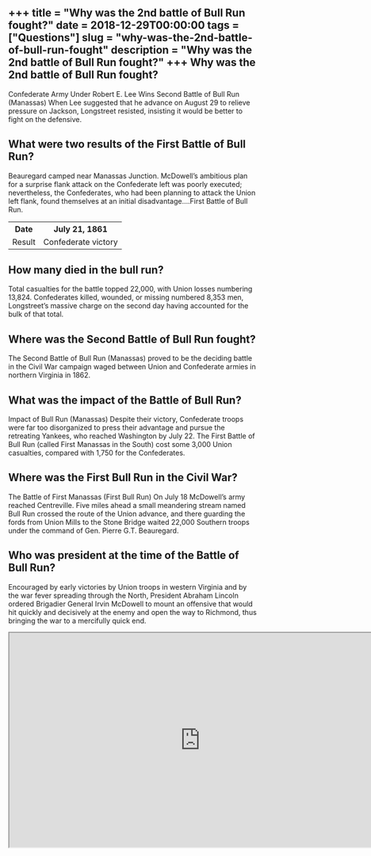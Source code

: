 +++
title = "Why was the 2nd battle of Bull Run fought?"
date = 2018-12-29T00:00:00
tags = ["Questions"]
slug = "why-was-the-2nd-battle-of-bull-run-fought"
description = "Why was the 2nd battle of Bull Run fought?"
+++
Why was the 2nd battle of Bull Run fought?
------------------------------------------

Confederate Army Under Robert E. Lee Wins Second Battle of Bull Run (Manassas) When Lee suggested that he advance on August 29 to relieve pressure on Jackson, Longstreet resisted, insisting it would be better to fight on the defensive.

What were two results of the First Battle of Bull Run?
------------------------------------------------------

Beauregard camped near Manassas Junction. McDowell’s ambitious plan for a surprise flank attack on the Confederate left was poorly executed; nevertheless, the Confederates, who had been planning to attack the Union left flank, found themselves at an initial disadvantage….First Battle of Bull Run.

<table><tr><th>Date</th><th>July 21, 1861</th></tr><tr><td>Result</td><td>Confederate victory</td></tr></table>

How many died in the bull run?
------------------------------

Total casualties for the battle topped 22,000, with Union losses numbering 13,824. Confederates killed, wounded, or missing numbered 8,353 men, Longstreet’s massive charge on the second day having accounted for the bulk of that total.

Where was the Second Battle of Bull Run fought?
-----------------------------------------------

The Second Battle of Bull Run (Manassas) proved to be the deciding battle in the Civil War campaign waged between Union and Confederate armies in northern Virginia in 1862.

What was the impact of the Battle of Bull Run?
----------------------------------------------

Impact of Bull Run (Manassas) Despite their victory, Confederate troops were far too disorganized to press their advantage and pursue the retreating Yankees, who reached Washington by July 22. The First Battle of Bull Run (called First Manassas in the South) cost some 3,000 Union casualties, compared with 1,750 for the Confederates.

Where was the First Bull Run in the Civil War?
----------------------------------------------

The Battle of First Manassas (First Bull Run) On July 18 McDowell’s army reached Centreville. Five miles ahead a small meandering stream named Bull Run crossed the route of the Union advance, and there guarding the fords from Union Mills to the Stone Bridge waited 22,000 Southern troops under the command of Gen. Pierre G.T. Beauregard.

Who was president at the time of the Battle of Bull Run?
--------------------------------------------------------

Encouraged by early victories by Union troops in western Virginia and by the war fever spreading through the North, President Abraham Lincoln ordered Brigadier General Irvin McDowell to mount an offensive that would hit quickly and decisively at the enemy and open the way to Richmond, thus bringing the war to a mercifully quick end.

<iframe allow="accelerometer; autoplay; clipboard-write; encrypted-media; gyroscope; picture-in-picture" allowfullscreen="" class="__youtube_prefs__  epyt-is-override  no-lazyload" data-no-lazy="1" data-origheight="433" data-origwidth="770" data-skipgform_ajax_framebjll="" height="433" id="_ytid_45785" loading="lazy" src="https://www.youtube.com/embed/T3cm4BRnt5o?enablejsapi=1&autoplay=0&cc_load_policy=0&cc_lang_pref=&iv_load_policy=1&loop=0&modestbranding=0&rel=1&fs=1&playsinline=0&autohide=2&theme=dark&color=red&controls=1&" title="YouTube player" width="770"></iframe>